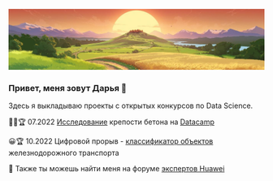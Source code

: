 ![sunset road](https://github.com/schatzederwelt/schatzederwelt/blob/main/sunset%20road.JPG)

### Привет, меня зовут Дарья 👋
Здесь я выкладываю проекты с открытых конкурсов по Data Science.

👨‍💻🏆 07.2022 [Исследование](https://app.datacamp.com/workspace/w/600adb6c-53cd-4d04-a148-5076a9a21be0) крепости бетона на [Datacamp](https://app.datacamp.com/learn/competitions/concrete-compression-strength?activeTab=competition-entries)

&#128512;🏆 10.2022 Цифровой прорыв - [классификатор объектов](https://lk.hacks-ai.ru/758291/champ) железнодорожного транспорта

🖖 Также ты можешь найти меня на форуме [экспертов Huawei](https://tinyurl.com/2auhspu2)

